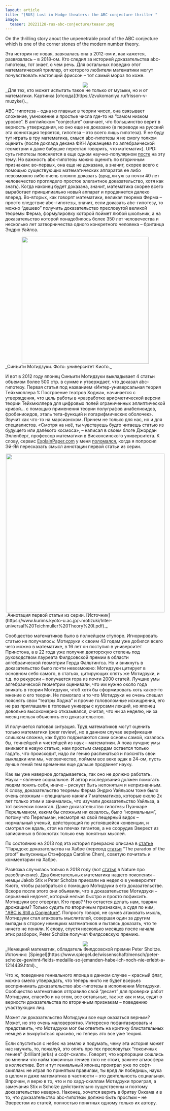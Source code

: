 ```yaml
---
layout: article
title: "[RUS] Lost in Hodge theaters: the ABC-conjecture thriller "
image:
  teaser: 20221128-rus-abc-conjecture/teaser.png
---
```


On the thrilling story anout the unpenetrable proof of the ABC conjecture which is one of the corner stones of the modern number theory. 

Эта история не новая, завязалась она в 2012-ом и, как кажется, развязалась – в 2018-ом. Кто следил за историей доказательства abc-гипотезы, тот знает, о чем речь. Для остальных поведаю этот математический триллер, от которого любители математики могут почувствовать настоящий фриссон – тот самый мороз по коже. 

<div style="text-align:center"><img src="/images/20221128-rus-abc-conjecture/frisson.jpg"/></div>
_Для тех, кто может испытать такое не только от музыки, но и от математики. Картинка [отсюда](https://zvukomaniya.ru/frisson-v-muzyke/)._

ABC-гипотеза – одна из главных в теории чисел, она связывает сложение, умножение и простые числа где-то на “самом низком уровне”. В английском “conjecture” означает, что большинство верит в верность утверждения, но оно еще не доказано (в переводе на русский эта коннотация теряется, гипотеза – это всего лишь гипотеза). Я не буду тут играть в тру математика, смысл abc-гипотезы я не смогу толком оценить (после доклада декана ФКН Аржанцева по алгебраической геометрии я даже бабушке перестал говорить, что математик). UPD: суть гипотезы поясняется в еще одном научно-популярном [посте](https://www.quantamagazine.org/titans-of-mathematics-clash-over-epic-proof-of-abc-conjecture-20180920/) на эту тему. Но важность abc-гипотезы можно оценить по вторичным признакам: во-первых, она еще не доказана, а значит, скорее всего с помощью существующих математических аппаратов ее либо невозможно либо очень сложно доказать (вряд ли уж за почти 40 лет человечество проглядело простое элегантное доказательство, хотя как знать). Когда наконец будет доказана, значит, математика скорее всего выработает принципиально новый аппарат и продвинется далеко вперед. Во-вторых, как говорят математики, великая теорема Ферма – просто следствие abc-гипотезы, значит, если доказать abc-гипотезу, то можно “дешево” получить доказательство пресловутой великой теоремы Ферма, формулировку которой поймет любой школьник, а на доказательство которой понадобилось более 350 лет человечества и несколько лет затворничества одного конкретного человека – британца Эндрю Уайлса. 

<div style="text-align:center"><img src="/images/20221128-rus-abc-conjecture/mochizuki.png" width=400px /></div>
_Синъити Мотидзуки. Фото: университет Киото._


И вот в 2012 году японец Синъити Мотидзуки выкладывает 4 статьи объемом более 500 стр. в сумме и утверждает, что доказал abc-гипотезу. Первая статья под названием «Интер-универсальная теория Тейхмюллера 1: Построение театров Ходжа», начинается с утверждения, что цель работы в «разработке арифметической версии теории Тейхмюллера для цифровых полей ограниченных эллиптической кривой… с помощью применения теории полуграфов анабелиоидов, фробениоидов, эталь тета-функций и логарифмических оболочек». Звучит как что-то на марсианском. Причем не только для нас, но и для специалистов. «Смотря на неё, ты чувствуешь будто читаешь статью из будущего или далёкого космоса», – написал в своем блоге Джордан Элленберг, профессор математики в Висконсинского университета. К слову, сервис [ExplainPaper.com](https://www.explainpaper.com/) у меня [поломался](https://www.linkedin.com/posts/kashnitskiy_explainpapercom-might-indeed-change-the-activity-6996034480503193600-mSmr?utm_source=share&utm_medium=member_desktop), когда я попросил Эй-Яй пересказать смысл аннотации первой статьи из серии.

<div style="text-align:center"><img src="/images/20221128-rus-abc-conjecture/abstract_1st_paper.png" width=500px /></div>
_Аннотация первой статьи из серии. [Источник](https://www.kurims.kyoto-u.ac.jp/~motizuki/Inter-universal%20Teichmuller%20Theory%20I.pdf)._

Сообщество математиков было в полнейшем ступоре. Игнорировать статью не получалось: Мотидзуки к своим 43 годам уже добился всего чего можно в математике, в 16 лет он поступил в университет Принстона, а в 22 года уже получил докторскую степень под руководством лауреата Филдсовской премии в области алгебраической геометрии Герда Фальтингса. Но и вникнуть в доказательство было почти невозможно: Мотидзуки цитирует в основном себя самого, в статьях, цитирующих опять же Мотидзуки, и т.д. по рекурсии – получается гора из почти 2000 статей. Лучшие умы алгебраической геометрии оценивали, что им нужно около года вникать в теории Мотидзуки, чтоб хотя бы сформировать хоть какое-то мнение о его теории. Не помогало и то что Мотидзуки не очень спешил пояснять свои “театры Ходжа” и прочие головоломные исхищрения, его не раз приглашали в топовые универы с курсами лекций, но японец довольно высокомерно отказывался, считая, что ни за неделю, ни за месяц нельзя объяснить его доказательство. 

И получается патовая ситуация. Труд математиков могут оценить только математики (peer review), но в данном случае верификация слишком сложна, как будто подрываются сами основы самой, казалось бы, точнейшей и чистейшей из наук – математики. А пока лучшие умы вникают в новую статью, нам простым смердам остается только гадать, что происходит, надо ли гению распинаться и пояснять свои выкладки или мы, человечество, поймем все веке эдак в 24-ом, пусть лучше гений тем временем еще дальше продвинет науку.

Как вы уже наверное догадываетесь, так оно не должно работать. Наука – явление социальное. И автор исследования должен помогать людям понять себя, иначе – рискует быть непонятым и непризнанным. К слову, доказательство теоремы Ферма Эндрю Уайльзом тоже было очень сложным – специально наняли 7 математиков, которые около 2х лет только этим и занимались, что изучали доказательство Уайльза, а тот всячески помогал. Даже доказательство гипотезы Пуанкаре Перельманом, каким бы сложным ни казалось, было “нормальным”, потому что Перельман, несмотря на свой пещерный видок – нормальный ученый, действующий по устоявшейся конвенции, и смотрел он вдаль, стоя на плечах гигантов, а не соорудив Эверест из записанных в блокнотах только ему понятных мыслей. 

По состоянию на 2013 год эта история прекрасно описана в [статье](https://habr.com/ru/post/183374) “Парадокс доказательства  на Хабре (перевод [статьи](http://projectwordsworth.com/the-paradox-of-the-proof) “The paradox of the proof”  выпускницы Стэнфорда Caroline Chen), советую почитать и комментарии на Хабре. 

Развязка случилась только в 2018 году (вот [статья](https://www.nature.com/articles/d41586-020-00998-2) в Nature про разоблачение). Два блистательных математика нашего поколения – немцы Jakob Stix и Peter Scholze приехали на неделю в университет Киото, чтобы разобраться с помощью Мотидзуки в его доказательстве. Вскоре после этого они объявили, что в доказательстве Мотидзуки – серьезный недочет, который нельзя быстро и просто пофиксить. Мотидзуки все отвергал. Кто прав? Что остается делать нам, тварям дрожащим? Только судить по вторичным признакам, а судя по ним, ["ABC is Still a Conjecture"](https://www.math.columbia.edu/~woit/wordpress/?p=12220). Попросту говоря, не сумев атаковать мысль, Мотидзуки стал атаковать мыслителей, совершая один за другим выпады в сторону немецких математиков и пытаясь доказать, что те ничего не поняли. К слову, спустя несколько месяцев после начала этих разборок, Peter Scholze получил Филдсовскую премию. 

<div style="text-align:center"><img src="/images/20221128-rus-abc-conjecture/sholtze.jpeg"/></div>
_Немецкий математик, обладатель Филдсовской премии Peter Sholtze. Источник: [Spiegel](https://www.spiegel.de/wissenschaft/mensch/peter-scholze-gewinnt-fields-medaille-so-jemanden-habe-ich-noch-nie-erlebt-a-1214439.html)._

Что ж, поведение гениального японца в данном случае – красный флаг, можно смело утверждать, что теперь никто не будет всерьез воспринимать доказательство abc-гипотезы в исполнении Мотидзуки. Сообщество математиков отправило свой “десант” для проверки работ Мотидзуки, спасибо и на этом, все остальные, так же как и мы, судят о верности доказательства по вторичным признакам – поведению участвующих лиц. 

Может ли доказательство Мотидзуки все еще оказаться верным? Может, но это очень маловероятно. Интересно пофантазировать и представить, что Мотидзуки мог бы ответить на критику блистательных немцев и выкрутиться красиво, но теперь это все уже теория.

Если спуститься с небес на землю и подумать, чему эта история может нас научить, то, пожалуй, это опять про тех пресловутых “токсичных гениев” (brilliant jerks) и софт-скиллы. Говорят, что корпорации сошлись во мнении что найм токсичных гениев того не стоит, важнее атмосфера в коллективе. Вот и тут гениальный японец проиграл уже по софт-скиллам: не играя по принятым правилам, ты вряд ли победишь, наука в целом и даже математика в частности – это деятельность социальная. Впрочем, я верю в то, что и по хард-скиллам Мотидзуки проиграл, а замечания Stix и Scholze действительно существенны и поэтому доказательство неверно. Наконец, хочется верить в бритву Оккама и в то, что доказательство abc-гипотезы должно быть простым – не Эверестом из статей, полностью понятных одному только их автору.




